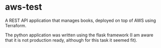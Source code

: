 # aws-test
A REST API application that manages books, deployed on top of AWS using Terraform.  
  
The python application was written using the flask framework (I am aware that it is not production ready, although for this task it seemed fit).
